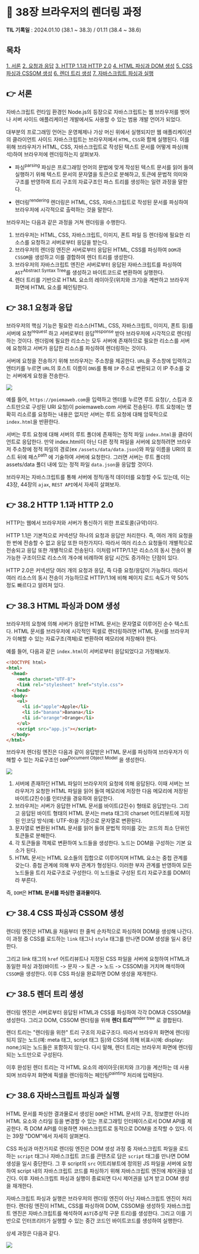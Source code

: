 # 📌 38장 브라우저의 렌더링 과정

**TIL 기록일** : 2024.01.10 (38.1 ~ 38.3) / 01.11 (38.4 ~ 38.6)

## 목차

[1. 서론](#-서론)
[2. 요청과 응답](#-381-요청과-응답)
[3. HTTP 1.1과 HTTP 2.0](#-382-http-11과-http-20)
[4. HTML 파싱과 DOM 생성](#-383-html-파싱과-dom-생성)
[5. CSS 파싱과 CSSOM 생성](#-384-css-파싱과-cssom-생성)
[6. 렌더 트리 생성](#-385-렌더-트리-생성)
[7. 자바스크립트 파싱과 실행](#-386-자바스크립트-파싱과-실행)

## 👉 서론

자바스크립트 런타임 환경인 Node.js의 등장으로 자바스크립트는 웹 브라우저를 벗어나 서버 사이드 애플리케이션 개발에서도 사용할 수 있는 범용 개발 언어가 되었다.

대부분의 프로그래밍 언어는 운영체제나 가상 머신 위에서 실행되지만 웹 애플리케이션의 클라이언트 사이드 자바스크립트는 브라우저에서 `HTML`, `CSS`와 함께 실행된다. 이를 위해 브라우저가 HTML, CSS, 자바스크립트로 작성된 텍스트 문서를 어떻게 파싱(해석)하여 브라우저에 렌더링하는지 살펴보자.

- 파싱<sup>parsing</sup>
  파싱은 프로그래밍 언어의 문법에 맞게 작성된 텍스트 문서를 읽어 들여 실행하기 위해 텍스트 문서의 문자열을 토큰으로 분해하고, 토큰에 문법적 의미와 구조를 반영하여 트리 구조의 자료구조인 파스 트리를 생성하는 일련 과정을 말한다.

- 렌더링<sup>rendering</sup>
  렌더링은 HTML, CSS, 자바스크립트로 작성된 문서를 파싱하여 브라우저에 시각적으로 출력하는 것을 말한다.

브라우저는 다음과 같은 과정을 거쳐 렌더링을 수행한다.

1. 브라우저는 HTML, CSS, 자바스크립트, 이미지, 폰트 파일 등 렌더링에 필요한 리소스를 요청하고 서버로부터 응답을 받는다.
2. 브라우저의 렌더링 엔진은 서버로부터 응답된 HTML, CSS를 파싱하여 `DOM`과 `CSSOM`을 생성하고 이를 결합하여 렌더 트리를 생성한다.
3. 브라우저의 자바스크립트 엔진은 서버로부터 응답된 자바스크립트를 파싱하여 `AST`<sup>Abstract Syntax Tree</sup>를 생성하고 바이트코드로 변환하여 실행한다.
4. 렌더 트리를 기반으로 HTML 요소의 레이아웃(위치와 크기)을 계싼하고 브라우저 화면에 HTML 요소를 페인팅한다.

## 👉 38.1 요청과 응답

브라우저의 핵심 기능은 필요한 리소스(HTML, CSS, 자바스크립트, 이미지, 폰트 등)를 서버에 요청<sup>request</sup> 하고 서버로부터 응답<sup>response</sup> 받아 브라우저에 시각적으로 렌더링하는 것이다. 렌더링에 필요한 리소스는 모두 서버에 존재하므로 필요한 리소스를 서버에 요청하고 서버가 응답한 리소스를 파싱하여 렌더링하는 것이다.

서버에 요청을 전송하기 위해 브라우저는 주소창을 제공한다. `URL`을 주소창에 입력하고 엔터키를 누르면 `URL`의 호스트 이름이 `DNS`를 통해 `IP` 주소로 변환되고 이 IP 주소를 갖는 서버에게 요청을 전송한다.

![](https://velog.velcdn.com/images/wuzoo/post/614034d8-fe9c-45c6-8915-c17823150594/image.png)

예를 들어, `https://poiemaweb.com`을 입력하고 엔터를 누르면 루트 요청(`/`, 스킴과 호스트만으로 구성된 URI 요청)이 poiemaweb.com 서버로 전송된다. 루트 요청에는 명확히 리소르를 요청하는 내용은 없지만 서버는 루트 요청에 대해 암묵적으로 `index.html`을 반환한다.

서버는 루트 요청에 대해 서버의 루트 폴더에 존재하는 정적 파일 `index.html`을 클라이언트로 응답한다. 만약 index.html이 아닌 다른 정적 파일을 서버에 요청하려면 브라우저 주소창에 정적 파일의 경로(ex `/assets/data/data.json`)와 파일 이름을 URI의 호스트 뒤에 패스<sup>path</sup> 에 기술하여 서버에 요청한다. 그러면 서버는 루트 폴더의 assets/data 폴더 내에 있는 정적 파일 `data.json`을 응답할 것이다.

브라우저는 자바스크립트를 통해 서버에 정적/동적 데이터를 요청할 수도 있는데, 이는 43장, 44장의 `ajax`, `REST API`에서 자세히 살펴보자.

## 👉 38.2 HTTP 1.1과 HTTP 2.0

HTTP는 웹에서 브라우저와 서버가 통신하기 위한 프로토콜(규약)이다.

HTTP 1.1은 기본적으로 커넥션당 하나의 요청과 응답만 처리한다. 즉, 여러 개의 요청을 한 번에 전송할 수 없고 응답 또한 마찬가지다. 따라서 여러 리소스 요청들이 개별적으로 전송되고 응답 또한 개별적으로 전송된다. 이처럼 HTTP/1.1은 리소스의 동시 전송이 불가능한 구조이므로 리소스의 개수에 비례하여 응답 시간도 증가하는 단점이 있다.

HTTP 2.0은 커넥션당 여러 개의 요청과 응답, 즉 다중 요청/응답이 가능하다. 따라서 여러 리소스의 동시 전송이 가능하므로 HTTP/1.1에 비해 페이지 로드 속도가 약 50% 정도 빠르다고 알려져 있다.

## 👉 38.3 HTML 파싱과 DOM 생성

브라우저의 요청에 의해 서버가 응답한 HTML 문서는 문자열로 이루어진 순수 텍스트다. HTML 문서를 브라우저에 시각적인 픽셀로 렌더링하려면 HTML 문서를 브라우저가 이해할 수 있는 자료구조(객체)로 변환하여 메모리에 저장해야 한다.

예를 들어, 다음과 같은 `index.html`이 서버로부터 응답되었다고 가정해보자.

```HTML
<!DOCTYPE html>
<html>
  <head>
    <meta charset="UTF-8">
    <link rel="stylesheet" href="style.css">
  </head>
  <body>
    <ul>
      <li id="apple">Apple</li>
      <li id="banana">Banana</li>
      <li id="orange">Orange</li>
    </ul>
    <script src="app.js"></script>
  </body>
</html>
```

브라우저 렌더링 엔진은 다음과 같이 응답받은 HTML 문서를 파싱하여 브라우저가 이해할 수 있는 자료구조인 `DOM`<sup>Document Object Model</sup> 을 생성한다.

![](https://velog.velcdn.com/images/wuzoo/post/9ec0984b-78a6-4fb0-9263-e7119842f6a9/image.png)

1. 서버에 존재하던 HTML 파일이 브라우저의 요청에 의해 응답된다. 이때 서버는 브라우저가 요청한 HTML 파일을 읽어 들여 메모리에 저장한 다음 메모리에 저장된 바이트(2진수)를 인터넷을 경유하여 응답한다.
2. 브라우저는 서버가 응답한 HTML 문서를 바이트(2진수) 형태로 응답받는다. 그리고 응답된 바이트 형태의 HTML 문서는 meta 태그의 charset 어트리뷰트에 지정된 인코딩 방식(예: UTF-8)을 기준으로 문자열로 변환된다.
3. 문자열로 변환된 HTML 문서를 읽어 들여 문법적 의미를 갖는 코드의 최소 단위인 토큰들로 분해한다.
4. 각 토큰들을 객체로 변환하여 노드들을 생성한다. 노드는 DOM을 구성하는 기본 요소가 된다.
5. HTML 문서는 HTML 요소들의 집합으로 이루어지며 HTML 요소는 중첩 관계를 갖는다. 중첩 관계에 의해 부자 관계가 형성된다. 이러한 부자 관계를 반영하여 모든 노드들을 트리 자료구조로 구성한다. 이 노드들로 구성된 트리 자료구조를 DOM이라 부른다.

즉, `DOM`은 **HTML 문서를 파싱한 결과물이다.**

## 👉 38.4 CSS 파싱과 CSSOM 생성

렌더링 엔진은 HTML을 처음부터 한 줄씩 순차적으로 파싱하여 DOM을 생성해 나간다. 이 과정 중 CSS를 로드하는 `link` 태그나 `style` 태그를 만나면 DOM 생성을 일시 중단한다.

그리고 link 태그의 `href` 어트리뷰트나 지정된 CSS 파일을 서버에 요청하여 HTML과 동일한 파싱 과정(바이트 -> 문자 -> 토큰 -> 노드 -> CSSOM)을 거치며 해석하여 `CSSOM`을 생성한다. 이후 CSS 파싱을 완료하면 DOM 생성을 재개한다.

## 👉 38.5 렌더 트리 생성

렌더링 엔진은 서버로부터 응답된 HTML과 CSS를 파싱하여 각각 DOM과 CSSOM을 생성한다. 그리고 DOM, CSSOM 렌더링을 위해 **렌더 트리**<sup>render tree</sup> 로 결합된다.

렌더 트리는 "렌더링을 위한" 트리 구조의 자료구조다. 따라서 브라우저 화면에 렌더링되지 않는 노드(예: meta 태그, script 태그 등)와 CSS에 의해 비표시(예: display: none;)되는 노드들은 포함하지 않는다. 다시 말해, 렌더 트리는 브라우저 화면에 렌더링되는 노드만으로 구성된다.

이후 완성된 렌더 트리는 각 HTML 요소의 레이아웃(위치와 크기)을 계산하는 데 사용되며 브라우저 화면에 픽셀을 렌더링하는 페인팅<sup>painting</sup> 처리에 입력된다.

## 👉 38.6 자바스크립트 파싱과 실행

HTML 문서를 파싱한 결과물로서 생성된 `DOM`은 HTML 문서의 구조, 정보뿐만 아니라 HTML 요소와 스타일 등을 변경할 수 있는 프로그래밍 인터페이스로서 DOM API를 제공한다. 즉 DOM API를 이용하면 자바스크립트로 동적으로 DOM을 조작할 수 있다. 이는 39장 "DOM"에서 자세히 살펴본다.

CSS 파싱과 마찬가지로 렌더링 엔진은 DOM 생성 과정 중 자바스크립트 파일을 로드하는 `script` 태그나 자바스크립트 코드를 콘텐츠로 담은 `script` 태그를 만나면 DOM 생성을 일시 중단한다. 그 후 script의 `src` 어트리뷰트에 정의된 JS 파일을 서버에 요청하여 script 내의 자바스크립트 코드를 파싱하기 위해 자바스크립트 엔진에 제어권을 넘긴다. 이후 자바스크립트 파싱과 실행이 종료되면 다시 제어권을 넘겨 받고 DOM 생성을 재개한다.

자바스크립트 파싱과 실행은 브라우저의 렌더링 엔진이 아닌 자바스크립트 엔진이 처리한다. 렌더링 엔진이 HTML, CSS를 파싱하여 DOM, CSSOM을 생성하듯 자바스크립트 엔진은 자바스크립트를 해석하여 `AST`(추상적 구문 트리)를 생성한다. 그리고 이를 기반으로 인터프리터가 실행할 수 있는 중간 코드인 바이트코드를 생성하여 실행한다.

상세 과정은 다음과 같다.

![](https://velog.velcdn.com/images/wuzoo/post/02b85ba2-7871-47ab-aa24-0e0d1462e3f8/image.png)
